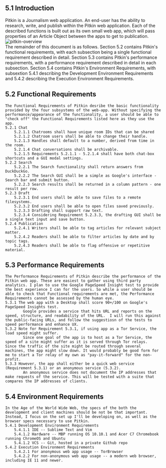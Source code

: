 ## 5.1 Introduction
Pitkin is a Journalism web application. An end-user has the ability to research, write, and publish within the Pitkin web application. Each of the described functions is built out as its own small web app, which will pass properties of an Article Object between the apps to get to publication.
![pitkin-overview](http://i.imgur.com/KACGTNn.png)  
The remainder of this document is as follows. Section 5.2 contains Pitkin's functional requirements, with each subsection being a single functional requirement described in detail. Section 5.3 contains Pitkin's performance requirements, with a performance requirement described in detail in each subsection. Section 5.4 contains Pitkin's Environment Requirements, with subsextion 5.4.1 describing the Development Environment Requirements and 5.4.2 describing the Execution Environment Requirements.

## 5.2 Functional Requirements
	The Functional Requirements of Pitkin desribe the basic functionality provided by the four subsystems of the web-app. Without specifying the performance/appearance of the functionality, a user should be able to "check off" the Functional Requirements listed here as they use the app. 
	5.2.1 Chat
		5.2.1.1 Chatrooms shall have unique room IDs that can be shared
		5.2.1.2 Chatroom users shall be able to change their handle.
		5.2.1.3 Handles shall default to a number, derived from time in the room.
		5.2.1.4 Chat conversations shall be archivable.
		5.2.1.5 Requirements 5.2.1.1 - 5.2.1.4 shall have both chat-box shortcuts and a GUI modal settings.
	5.2.2 Search
		5.2.2.1 The Search functionality shall return answers from DuckDuckGo.
		5.2.2.2 The Search GUI shall be a simple as Google's interface - Search bar and submit button.
		5.2.2.3 Search results shall be returned in a column pattern - one result per row.
	5.2.3 Draft
		5.2.3.1 End users shall be able to save files to a remote filesystems.
		5.2.3.2 End users shall be able to open files saved previously.
		5.2.3.3 Drafting shall support raw text.
		5.2.3.4 Considering Requirement 5.2.3.3, the drafting GUI shall be a single text input and save button.
	5.2.4 Publication
		5.2.4.1 Writers shall be able to tag articles for relevant subject matter.
		5.2.4.2 Readers shall be able to filter articles by date and by topic tags.
		5.2.4.3 Readers shall be able to flag offensive or repetitive material.
## 5.3 Performance Requirements
	The Performance Requirements of Pitkin describe the performance of the Pitkin web app. These are easiest to gather using third party analytics. I plan to use the Google PageSpeed Insight test to provide the best experience I can for the users. So while a user should be able to check that Functional requirements are met, the Performance Requirements cannot be assessed by the human eye. 
	5.3.1 The web app with a Desktop shall score 90+/100 on Google's PageSpeed Insights test.
			Google provides a service that hits URL and reports on the speed, structure, and readability of the URL.  I will run this against the public-facing URLs, and follow the suggestiosn of the tests to speed performance and enhance UX. 
	5.3.2 Note for Requirement 5.3.1, if using app as a Tor Service, the load speed might suffer.
			Since one goal of the app is to host as a Tor Service, the speed of a site might suffer as it is served through Tor relays.  Since the traffic of the site might be routed through several machines, the app might slow down. It would probably be good form for me to start a Tor relay of my own as "pay-it-forward" for the non-profit. 
	5.3.3 However, the app shall either be a quick web service (Requirement 5.3.1) or an anonymous service (5.3.2).
			An anonymous service does not document the IP addresses that make requests of the service. This will be tested with a suite that compares the IP addresses of clients. 
## 5.4 Environment Requirements
	In the Age of the World Wide Web, the specs of the both the development and client machines should be not be that important. Instead, I focus on the set up I'll be developing on, as well as the browser specs necessary to use Pitkin.  
	5.4.1 Development Environment Requirements
		5.4.1.1 IDE -- Sublime Text and Vim
		5.4.1.2 Hardware -- MBP running OS 10.10.1 and Acer C7 Chromebook running ChromeOS and Ubuntu
		5.4.1.2 VCS -- Git, hosted in a private Github repo		
	5.4.2 Execution Environment Requirements
		5.4.2.1 For anonymous web app usage -- TorBrowser
		5.4.2.2 For non-anonymous web app usage -- a modern web browser, including IE 11 and newer.